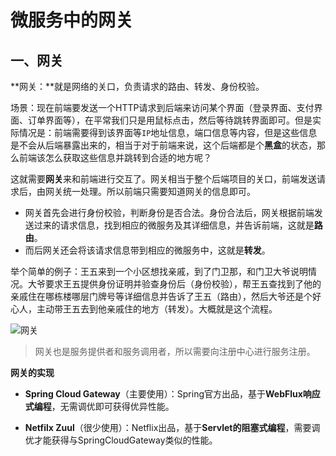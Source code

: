 # 微服务中的网关

## 一、网关

**网关：**就是网络的关口，负责请求的路由、转发、身份校验。

场景：现在前端要发送一个HTTP请求到后端来访问某个界面（登录界面、支付界面、订单界面等），在平常我们只是用鼠标点击，然后等待跳转界面即可。但是实际情况是：前端需要得到该界面等`IP`地址信息，端口信息等内容，但是这些信息是不会从后端暴露出来的，相当于对于前端来说，这个后端都是个**黑盒**的状态，那么前端该怎么获取这些信息并跳转到合适的地方呢？

这就需要**网关**来和前端进行交互了。网关相当于整个后端项目的关口，前端发送请求后，由网关统一处理。所以前端只需要知道网关的信息即可。

- 网关首先会进行身份校验，判断身份是否合法。身份合法后，网关根据前端发送过来的请求信息，找到相应的微服务及其详细信息，并告诉前端，这就是**路由**。
- 而后网关还会将该请求信息带到相应的微服务中，这就是**转发**。

举个简单的例子：王五来到一个小区想找亲戚，到了门卫那，和门卫大爷说明情况。大爷要求王五提供身份证明并验查身份后（身份校验），帮王五查找到了他的亲戚住在哪栋楼哪层门牌号等详细信息并告诉了王五（路由），然后大爷还是个好心人，主动带王五去到他亲戚住的地方（转发）。大概就是这个流程。

![网关](/Users/mac/Pictures/draw/网关.png)

> 网关也是服务提供者和服务调用者，所以需要向注册中心进行服务注册。

**网关的实现**

- **Spring Cloud Gateway**（主要使用）：Spring官方出品，基于**WebFlux响应式编程**，无需调优即可获得优异性能。

- **Netfilx Zuul**（很少使用）：Netflix出品，基于**Servlet的阻塞式编程**，需要调优才能获得与SpringCloudGateway类似的性能。

